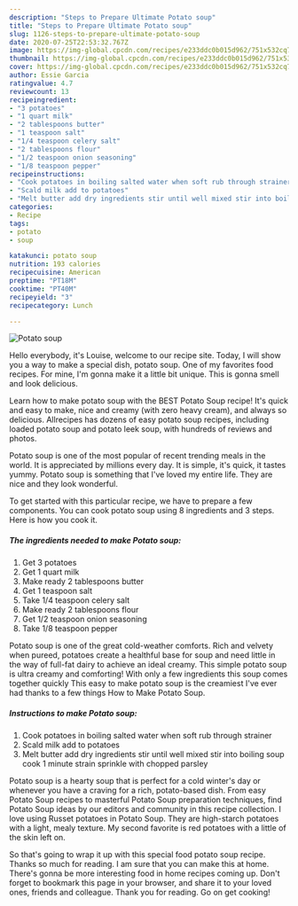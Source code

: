 ```yaml
---
description: "Steps to Prepare Ultimate Potato soup"
title: "Steps to Prepare Ultimate Potato soup"
slug: 1126-steps-to-prepare-ultimate-potato-soup
date: 2020-07-25T22:53:32.767Z
image: https://img-global.cpcdn.com/recipes/e233ddc0b015d962/751x532cq70/potato-soup-recipe-main-photo.jpg
thumbnail: https://img-global.cpcdn.com/recipes/e233ddc0b015d962/751x532cq70/potato-soup-recipe-main-photo.jpg
cover: https://img-global.cpcdn.com/recipes/e233ddc0b015d962/751x532cq70/potato-soup-recipe-main-photo.jpg
author: Essie Garcia
ratingvalue: 4.7
reviewcount: 13
recipeingredient:
- "3 potatoes"
- "1 quart milk"
- "2 tablespoons butter"
- "1 teaspoon salt"
- "1/4 teaspoon celery salt"
- "2 tablespoons flour"
- "1/2 teaspoon onion seasoning"
- "1/8 teaspoon pepper"
recipeinstructions:
- "Cook potatoes in boiling salted water when soft rub through strainer"
- "Scald milk add to potatoes"
- "Melt butter add dry ingredients stir until well mixed stir into boiling soup cook 1 minute strain sprinkle with chopped parsley"
categories:
- Recipe
tags:
- potato
- soup

katakunci: potato soup 
nutrition: 193 calories
recipecuisine: American
preptime: "PT18M"
cooktime: "PT40M"
recipeyield: "3"
recipecategory: Lunch

---
```



![Potato soup](https://img-global.cpcdn.com/recipes/e233ddc0b015d962/751x532cq70/potato-soup-recipe-main-photo.jpg)

Hello everybody, it's Louise, welcome to our recipe site. Today, I will show you a way to make a special dish, potato soup. One of my favorites food recipes. For mine, I'm gonna make it a little bit unique. This is gonna smell and look delicious.

Learn how to make potato soup with the BEST Potato Soup recipe! It&#39;s quick and easy to make, nice and creamy (with zero heavy cream), and always so delicious. Allrecipes has dozens of easy potato soup recipes, including loaded potato soup and potato leek soup, with hundreds of reviews and photos.

Potato soup is one of the most popular of recent trending meals in the world. It is appreciated by millions every day. It is simple, it's quick, it tastes yummy. Potato soup is something that I've loved my entire life. They are nice and they look wonderful.


To get started with this particular recipe, we have to prepare a few components. You can cook potato soup using 8 ingredients and 3 steps. Here is how you cook it.

<!--inarticleads1-->

##### The ingredients needed to make Potato soup:

1. Get 3 potatoes
1. Get 1 quart milk
1. Make ready 2 tablespoons butter
1. Get 1 teaspoon salt
1. Take 1/4 teaspoon celery salt
1. Make ready 2 tablespoons flour
1. Get 1/2 teaspoon onion seasoning
1. Take 1/8 teaspoon pepper


Potato soup is one of the great cold-weather comforts. Rich and velvety when pureed, potatoes create a healthful base for soup and need little in the way of full-fat dairy to achieve an ideal creamy. This simple potato soup is ultra creamy and comforting! With only a few ingredients this soup comes together quickly This easy to make potato soup is the creamiest I&#39;ve ever had thanks to a few things How to Make Potato Soup. 

<!--inarticleads2-->

##### Instructions to make Potato soup:

1. Cook potatoes in boiling salted water when soft rub through strainer
1. Scald milk add to potatoes
1. Melt butter add dry ingredients stir until well mixed stir into boiling soup cook 1 minute strain sprinkle with chopped parsley


Potato soup is a hearty soup that is perfect for a cold winter&#39;s day or whenever you have a craving for a rich, potato-based dish. From easy Potato Soup recipes to masterful Potato Soup preparation techniques, find Potato Soup ideas by our editors and community in this recipe collection. I love using Russet potatoes in Potato Soup. They are high-starch potatoes with a light, mealy texture. My second favorite is red potatoes with a little of the skin left on. 

So that's going to wrap it up with this special food potato soup recipe. Thanks so much for reading. I am sure that you can make this at home. There's gonna be more interesting food in home recipes coming up. Don't forget to bookmark this page in your browser, and share it to your loved ones, friends and colleague. Thank you for reading. Go on get cooking!
